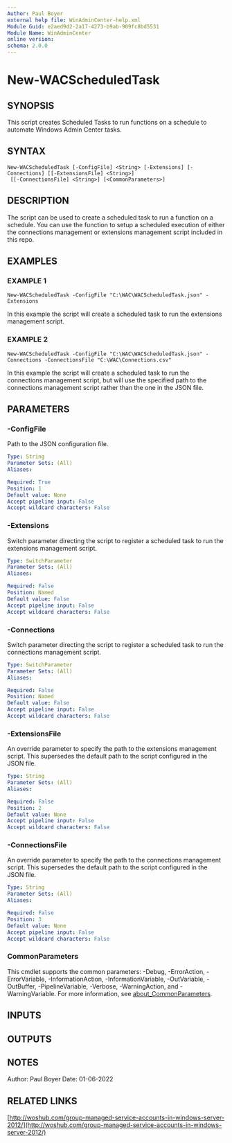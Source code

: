 ```yaml
---
Author: Paul Boyer
external help file: WinAdminCenter-help.xml
Module Guid: e2aed9d2-2a17-4273-b9ab-909fc8bd5531
Module Name: WinAdminCenter
online version:
schema: 2.0.0
---
```


# New-WACScheduledTask

## SYNOPSIS
This script creates Scheduled Tasks to run functions on a schedule to automate Windows Admin Center tasks.

## SYNTAX

```
New-WACScheduledTask [-ConfigFile] <String> [-Extensions] [-Connections] [[-ExtensionsFile] <String>]
 [[-ConnectionsFile] <String>] [<CommonParameters>]
```

## DESCRIPTION
The script can be used to create a scheduled task to run a function on a schedule.
You can use the function to setup a scheduled execution of either the connections management or extensions management script included in this repo.

## EXAMPLES

### EXAMPLE 1
```
New-WACScheduledTask -ConfigFile "C:\WAC\WACScheduledTask.json" -Extensions
```

In this example the script will create a scheduled task to run the extensions management script.

### EXAMPLE 2
```
New-WACScheduledTask -ConfigFile "C:\WAC\WACScheduledTask.json" -Connections -ConnectionsFile "C:\WAC\Connections.csv"
```

In this example the script will create a scheduled task to run the connections management script, but will use the specified path to the connections management script rather than the one in the JSON file.

## PARAMETERS

### -ConfigFile
Path to the JSON configuration file.

```yaml
Type: String
Parameter Sets: (All)
Aliases:

Required: True
Position: 1
Default value: None
Accept pipeline input: False
Accept wildcard characters: False
```

### -Extensions
Switch parameter directing the script to register a scheduled task to run the extensions management script.

```yaml
Type: SwitchParameter
Parameter Sets: (All)
Aliases:

Required: False
Position: Named
Default value: False
Accept pipeline input: False
Accept wildcard characters: False
```

### -Connections
Switch parameter directing the script to register a scheduled task to run the connections management script.

```yaml
Type: SwitchParameter
Parameter Sets: (All)
Aliases:

Required: False
Position: Named
Default value: False
Accept pipeline input: False
Accept wildcard characters: False
```

### -ExtensionsFile
An override parameter to specify the path to the extensions management script.
This supersedes the default path to the script configured in the JSON file.

```yaml
Type: String
Parameter Sets: (All)
Aliases:

Required: False
Position: 2
Default value: None
Accept pipeline input: False
Accept wildcard characters: False
```

### -ConnectionsFile
An override parameter to specify the path to the connections management script.
This supersedes the default path to the script configured in the JSON file.

```yaml
Type: String
Parameter Sets: (All)
Aliases:

Required: False
Position: 3
Default value: None
Accept pipeline input: False
Accept wildcard characters: False
```

### CommonParameters
This cmdlet supports the common parameters: -Debug, -ErrorAction, -ErrorVariable, -InformationAction, -InformationVariable, -OutVariable, -OutBuffer, -PipelineVariable, -Verbose, -WarningAction, and -WarningVariable. For more information, see [about_CommonParameters](http://go.microsoft.com/fwlink/?LinkID=113216).

## INPUTS

## OUTPUTS

## NOTES
Author: Paul Boyer
Date: 01-06-2022

## RELATED LINKS

[http://woshub.com/group-managed-service-accounts-in-windows-server-2012/](http://woshub.com/group-managed-service-accounts-in-windows-server-2012/)

